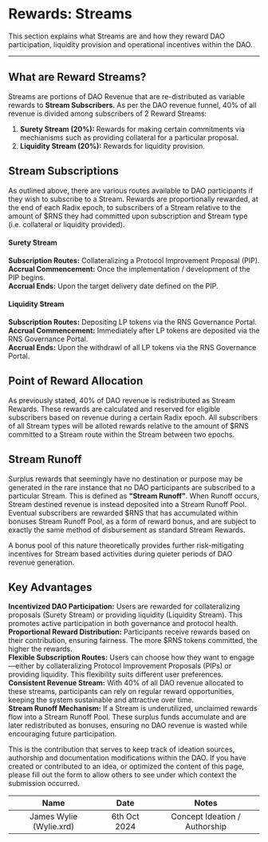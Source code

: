 # Rewards: Streams

This section explains what Streams are and how they reward DAO participation, liquidity provision and operational incentives within the DAO.

---

## What are Reward Streams?

Streams are portions of DAO Revenue that are re-distributed as variable rewards to **Stream Subscribers**. As per the DAO revenue funnel, 40% of all revenue is divided among subscribers of 2 Reward Streams:

1. **Surety Stream (20%):** Rewards for making certain commitments via mechianisms such as providing collateral for a particular proposal.
2. **Liquidity Stream (20%):** Rewards for liquidity provision.

## Stream Subscriptions

As outlined above, there are various routes available to DAO participants if they wish to subscribe to a Stream. Rewards are proportionally rewarded, at the end of each Radix epoch, to subscribers of a Stream relative to the amount of $RNS they had committed upon subscription and Stream type (i.e. collateral or liquidity provided).

<!-- tabs:start -->

#### **Surety Stream**

**Subscription Routes:** Collateralizing a Protocol Improvement Proposal (PIP).<br />
**Accrual Commencement:** Once the implementation / development of the PIP begins.<br />
**Accrual Ends:** Upon the target delivery date defined on the PIP.


#### **Liquidity Stream**

**Subscription Routes:** Depositing LP tokens via the RNS Governance Portal.<br />
**Accrual Commencement:** Immediately after LP tokens are deposited via the RNS Governance Portal.<br />
**Accrual Ends:** Upon the withdrawl of all LP tokens via the RNS Governance Portal.

<!-- tabs:end -->

## Point of Reward Allocation

As previously stated, 40% of DAO revenue is redistributed as Stream Rewards. These rewards are calculated and reserved for eligible subscribers based on revenue during a certain Radix epoch. All subscribers of all Stream types will be alloted rewards relative to the amount of $RNS committed to a Stream route within the Stream between two epochs.


## Stream Runoff

Surplus rewards that seemingly have no destination or purpose may be generated in the rare instance that no DAO participants are subscribed to a particular Stream. This is defined as **"Stream Runoff"**.  When Runoff occurs, Stream destined revenue is instead deposited into a Stream Runoff Pool. Eventual subscribers are rewarded $RNS that has accumulated within bonuses Stream Runoff Pool, as a form of reward bonus, and are subject to exactly the same method of disbursement as standard Stream Rewards.

A bonus pool of this nature theoretically provides further risk-mitigating incentives for Stream based activities during quieter periods of DAO revenue generation.

## Key Advantages

**Incentivized DAO Participation:** Users are rewarded for collateralizing proposals (Surety Stream) or providing liquidity (Liquidity Stream). This promotes active participation in both governance and protocol health.<br />
**Proportional Reward Distribution:** Participants receive rewards based on their contribution, ensuring fairness. The more $RNS tokens committed, the higher the rewards.<br />
**Flexible Subscription Routes:** Users can choose how they want to engage—either by collateralizing Protocol Improvement Proposals (PIPs) or providing liquidity. This flexibility suits different user preferences.<br />
**Consistent Revenue Stream:** With 40% of all DAO revenue allocated to these streams, participants can rely on regular reward opportunities, keeping the system sustainable and attractive over time.<br />
**Stream Runoff Mechanism:** If a Stream is underutilized, unclaimed rewards flow into a Stream Runoff Pool. These surplus funds accumulate and are later redistributed as bonuses, ensuring no DAO revenue is wasted while encouraging future participation.<br />

<!-- changelog:start -->

This is the contribution that serves to keep track of ideation sources, authorship and documentation modifications within the DAO. If you have created or contributed to an idea, or optimized the content of this page, please fill out the form to allow others to see under which context the submission occurred.

| Name  | Date            | Notes |
| :-----: | :---------------: | :---------------------------: |
| James Wylie (Wylie.xrd) | 6th Oct 2024 | Concept Ideation / Authorship |

<!-- changelog:end -->